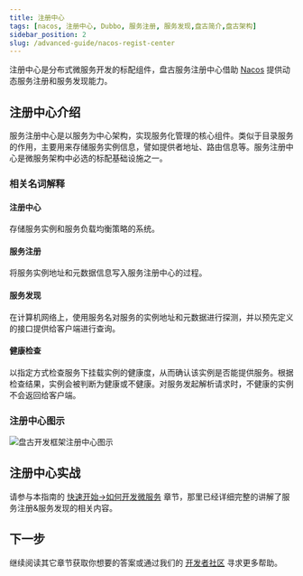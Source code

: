 ```yaml
---
title: 注册中心
tags: [nacos, 注册中心, Dubbo, 服务注册, 服务发现,盘古简介,盘古架构]
sidebar_position: 2
slug: /advanced-guide/nacos-regist-center
---
```

<head>
  <title>盘古开发框架 | 注册中心 | 服务注册 | 服务发现 | Nacos</title>
  <meta name="keywords" content="盘古开发框架 | 注册中心 | 服务注册 | 服务发现 | Nacos" />
  <meta name="description" content="「盘古开发框架」是完全独立于 Spring Cloud 生态的一套轻量灵活、成熟可靠的工业级分布式微服务开发和治理框架（兼容垂直单体分层架构)。它基于 Apache-2.0 协议开源发布，且是免费的。我们希望不仅是开源的受益者，也能成为开源的贡献者，与开源社区一起「共建共享开源生态」。" />
</head>

注册中心是分布式微服务开发的标配组件，盘古服务注册中心借助 [Nacos](/docs/thanks) 提供动态服务注册和服务发现能力。

## 注册中心介绍

服务注册中心是以服务为中心架构，实现服务化管理的核心组件。类似于目录服务的作用，主要用来存储服务实例信息，譬如提供者地址、路由信息等。服务注册中心是微服务架构中必选的标配基础设施之一。

### 相关名词解释
#### 注册中心
存储服务实例和服务负载均衡策略的系统。
#### 服务注册
将服务实例地址和元数据信息写入服务注册中心的过程。
#### 服务发现
在计算机网络上，使用服务名对服务的实例地址和元数据进行探测，并以预先定义的接口提供给客户端进行查询。
#### 健康检查
以指定方式检查服务下挂载实例的健康度，从而确认该实例是否能提供服务。根据检查结果，实例会被判断为健康或不健康。对服务发起解析请求时，不健康的实例不会返回给客户端。

### 注册中心图示
![盘古开发框架注册中心图示](/resources/doc/8-pangu-framework-nacos.png)

## 注册中心实战
请参与本指南的 [快速开始->如何开发微服务](/docs/quick-start/how-to-make-microservice-architecture-app) 章节，那里已经详细完整的讲解了服务注册&服务发现的相关内容。

## 下一步
继续阅读其它章节获取你想要的答案或通过我们的 [开发者社区](/docs/community) 寻求更多帮助。
